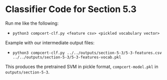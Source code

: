 # Classifier Code for Section 5.3

Run me like the following:
* `python3 compcert-clf.py <feature csv> <pickled vocabulary vector>`

Example with our intermediate output files:
* `python3 compcert-clf.py ../../outputs/section-5-3/5-3-features.csv ../../outputs/section-5-3/5-3-features-vocab.pkl`

This produces the pretrained SVM in pickle format, `compcert-model.pkl` in `outputs/section-5-3`.
